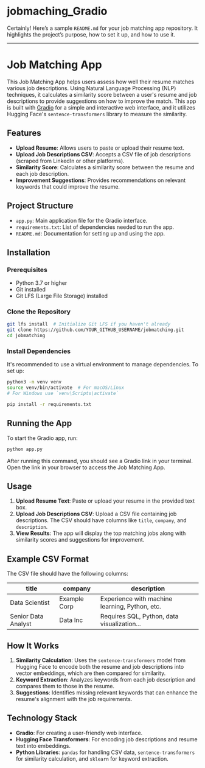 # jobmaching_Gradio
Certainly! Here’s a sample `README.md` for your job matching app repository. It highlights the project’s purpose, how to set it up, and how to use it.

---

# Job Matching App

This Job Matching App helps users assess how well their resume matches various job descriptions. Using Natural Language Processing (NLP) techniques, it calculates a similarity score between a user's resume and job descriptions to provide suggestions on how to improve the match. This app is built with [Gradio](https://gradio.app) for a simple and interactive web interface, and it utilizes Hugging Face's `sentence-transformers` library to measure the similarity.

## Features
- **Upload Resume**: Allows users to paste or upload their resume text.
- **Upload Job Descriptions CSV**: Accepts a CSV file of job descriptions (scraped from LinkedIn or other platforms).
- **Similarity Score**: Calculates a similarity score between the resume and each job description.
- **Improvement Suggestions**: Provides recommendations on relevant keywords that could improve the resume.

## Project Structure
- `app.py`: Main application file for the Gradio interface.
- `requirements.txt`: List of dependencies needed to run the app.
- `README.md`: Documentation for setting up and using the app.

## Installation

### Prerequisites
- Python 3.7 or higher
- Git installed
- Git LFS (Large File Storage) installed

### Clone the Repository

```bash
git lfs install  # Initialize Git LFS if you haven't already
git clone https://github.com/YOUR_GITHUB_USERNAME/jobmatching.git
cd jobmatching
```

### Install Dependencies

It's recommended to use a virtual environment to manage dependencies. To set up:

```bash
python3 -m venv venv
source venv/bin/activate  # For macOS/Linux
# For Windows use `venv\Scripts\activate`

pip install -r requirements.txt
```

## Running the App

To start the Gradio app, run:

```bash
python app.py
```

After running this command, you should see a Gradio link in your terminal. Open the link in your browser to access the Job Matching App.

## Usage

1. **Upload Resume Text**: Paste or upload your resume in the provided text box.
2. **Upload Job Descriptions CSV**: Upload a CSV file containing job descriptions. The CSV should have columns like `title`, `company`, and `description`.
3. **View Results**: The app will display the top matching jobs along with similarity scores and suggestions for improvement.

## Example CSV Format

The CSV file should have the following columns:

| title                | company             | description                                    |
|----------------------|---------------------|------------------------------------------------|
| Data Scientist       | Example Corp        | Experience with machine learning, Python, etc. |
| Senior Data Analyst  | Data Inc            | Requires SQL, Python, data visualization...    |

## How It Works
1. **Similarity Calculation**: Uses the `sentence-transformers` model from Hugging Face to encode both the resume and job descriptions into vector embeddings, which are then compared for similarity.
2. **Keyword Extraction**: Analyzes keywords from each job description and compares them to those in the resume.
3. **Suggestions**: Identifies missing relevant keywords that can enhance the resume's alignment with the job requirements.

## Technology Stack
- **Gradio**: For creating a user-friendly web interface.
- **Hugging Face Transformers**: For encoding job descriptions and resume text into embeddings.
- **Python Libraries**: `pandas` for handling CSV data, `sentence-transformers` for similarity calculation, and `sklearn` for keyword extraction.


